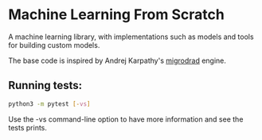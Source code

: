 # Machine Learning From Scratch

A machine learning library, with implementations such as models and tools for building custom models.

The base code is inspired by Andrej Karpathy's [migrodrad](https://github.com/karpathy/micrograd/) engine.

## Running tests:
```bash
python3 -m pytest [-vs]
```
Use the -vs command-line option to have more information and see the tests prints.